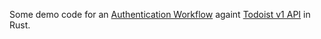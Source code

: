 Some demo code for an [Authentication Workflow](https://developer.todoist.com/api/v1/#tag/Authorization) againt [Todoist v1 API](https://developer.todoist.com/api/v1/) in Rust.
